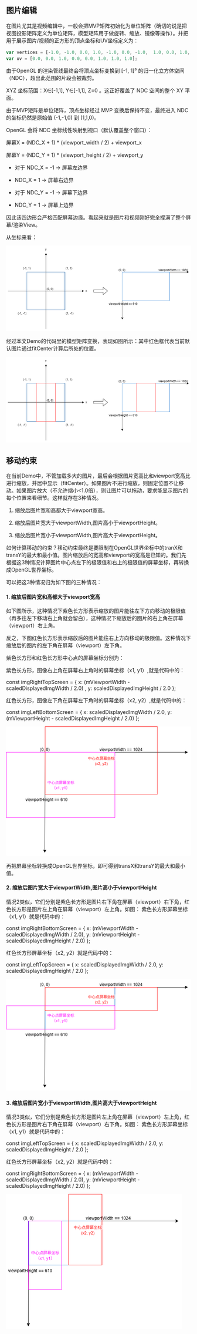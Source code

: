 ## 图片编辑

在图片尤其是视频编辑中，一般会把MVP矩阵初始化为单位矩阵（确切的说是把视图投影矩阵定义为单位矩阵，模型矩阵用于做旋转、缩放、镜像等操作）。并把用于展示图片/视频的正方形的顶点坐标和UV坐标定义为：
``` javascript
var vertices = [-1.0, -1.0, 0.0, 1.0, -1.0, 0.0, -1.0,  1.0, 0.0, 1.0,  1.0, 0.0];
var uv = [0.0, 0.0, 1.0, 0.0, 0.0, 1.0, 1.0, 1.0];
```
由于OpenGL 的渲染管线最终会将顶点坐标变换到 [-1, 1]³ 的归一化立方体空间（NDC），超出此范围的片段会被裁剪。

XYZ 坐标范围：X∈[-1,1], Y∈[-1,1], Z=0 。这正好覆盖了 NDC 空间的整个 XY 平面。

由于MVP矩阵是单位矩阵，顶点坐标经过 MVP 变换后保持不变，最终进入 NDC 的坐标仍然是原始值 (-1,-1,0) 到 (1,1,0)。

OpenGL 会将 NDC 坐标线性映射到视口（默认覆盖整个窗口）：

屏幕X = (NDC_X + 1) * (viewport_width / 2) + viewport_x

屏幕Y = (NDC_Y + 1) * (viewport_height / 2) + viewport_y

- 对于 NDC_X = -1 → 屏幕左边界

- NDC_X = 1 → 屏幕右边界

- 对于 NDC_Y = -1 → 屏幕下边界

- NDC_Y = 1 → 屏幕上边界

因此该四边形会严格匹配屏幕边缘。看起来就是图片和视频刚好完全撑满了整个屏幕/渲染View。

从坐标来看：

<img src="../blog/pics/opengl_coord2_screen_coord.png" alt="image_edit_01" style="zoom:100%;" />

经过本文Demo的代码里的模型矩阵变换，表现如图所示：其中红色框代表当前默认图片通过fitCenter计算后所处的位置。

<img src="../blog/pics/opengl_coord2_screen_coord1.png" alt="image_edit_02" style="zoom:100%;" />

## 移动约束

在当前Demo中，不管加载多大的图片，最后会根据图片宽高比和viewport宽高比进行缩放，并居中显示（fitCenter）。如果图片不进行缩放，则固定位置不让移动。如果图片放大（不允许缩小<1.0倍），则让图片可以拖动，要求能显示图片的每个位置来看细节。这样就存在3种情况。

1. 缩放后图片宽和高都大于viewport宽高。

2. 缩放后图片宽大于viewportWidth,图片高小于viewportHeight。

3. 缩放后图片宽小于viewportWidth,图片高大于viewportHeight。

如何计算移动的约束？移动约束最终是要限制在OpenGL世界坐标中的tranX和transY的最大和最小值。图片缩放后的宽高和viewport的宽高是已知的。我们先根据这3种情况计算图片中心点左下的极限值和右上的极限值的屏幕坐标，再转换成OpenGL世界坐标。

可以把这3种情况归为如下图的三种情况：

#### 1. 缩放后图片宽和高都大于viewport宽高

如下图所示，这种情况下紫色长方形表示缩放的图片能往左下方向移动的极限值（再多往左下移动右上角就会留白），这种情况下缩放后的图片的右上角在屏幕（viewport）右上角。

反之，下图红色长方形表示缩放后的图片能往右上方向移动的极限值。这种情况下缩放后的图片的左下角在屏幕（viewport）左下角。

紫色长方形和红色长方形中心点的屏幕坐标分别为：

紫色长方形，图像右上角在屏幕右上角时的屏幕坐标（x1, y1）,就是代码中的：

const imgRightTopScreen = {
    x: (mViewportWidth - scaledDisplayedImgWidth / 2.0) ,
    y: scaledDisplayedImgHeight / 2.0
};

红色长方形，图像左下角在屏幕左下角时的屏幕坐标（x2, y2）,就是代码中的：

const imgLeftBottomScreen = {
    x: scaledDisplayedImgWidth / 2.0,
    y: (mViewportHeight - scaledDisplayedImgHeight / 2.0)
};

<img src="../blog/pics/image_edit_trans_limit_case1.png" alt="image_edit_03" style="zoom:100%;" />

再把屏幕坐标转换成OpenGL世界坐标，即可得到transX和transY的最大和最小值。

#### 2. 缩放后图片宽大于viewportWidth,图片高小于viewportHeight

情况2类似，它们分别是紫色长方形是图片右下角在屏幕（viewport）右下角，红色长方形是图片左上角在屏幕（viewport）左上角。如图：
紫色长方形屏幕坐标（x1, y1）就是代码中的：

const imgRightBottomScreen = {
    x: (mViewportWidth - scaledDisplayedImgWidth / 2.0),
    y: (mViewportHeight - scaledDisplayedImgHeight / 2.0)
};

红色长方形屏幕坐标（x2, y2）就是代码中的：

const imgLeftTopScreen = {
    x: scaledDisplayedImgWidth / 2.0,
    y: scaledDisplayedImgHeight / 2.0
};

<img src="../blog/pics/image_edit_trans_limit_case2.png" alt="image_edit_04" style="zoom:100%;" />

#### 3. 缩放后图片宽小于viewportWidth,图片高大于viewportHeight

情况3类似，它们分别是紫色长方形是图片左上角在屏幕（viewport）左上角，红色长方形是图片右下角在屏幕（viewport）右下角。如图：
紫色长方形屏幕坐标（x1, y1）就是代码中的：

const imgLeftTopScreen = {
    x: scaledDisplayedImgWidth / 2.0,
    y: scaledDisplayedImgHeight / 2.0
};

红色长方形屏幕坐标（x2, y2）就是代码中的：

const imgRightBottomScreen = {
    x: (mViewportWidth - scaledDisplayedImgWidth / 2.0),
    y: (mViewportHeight - scaledDisplayedImgHeight / 2.0)
};

<img src="../blog/pics/image_edit_trans_limit_case3.png" alt="image_edit_05" style="zoom:100%;" />